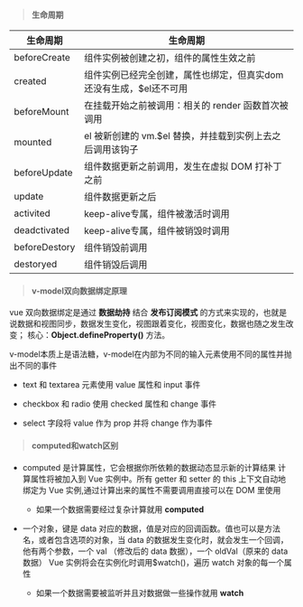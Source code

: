 > #### 生命周期

| 生命周期 | 生命周期 |
| -------- | -------- |
| beforeCreate   | 组件实例被创建之初，组件的属性生效之前   |
| created   | 组件实例已经完全创建，属性也绑定，但真实dom还没有生成，$el还不可用   |
| beforeMount   | 在挂载开始之前被调用：相关的 render 函数首次被调用  |
| mounted   | el 被新创建的 vm.$el 替换，并挂载到实例上去之后调用该钩子   |
| beforeUpdate   | 组件数据更新之前调用，发生在虚拟 DOM 打补丁之前   |
| update   | 组件数据更新之后   |
| activited   | keep-alive专属，组件被激活时调用   |
| deadctivated   | keep-alive专属，组件被销毁时调用   |
| beforeDestory   | 组件销毁前调用   |
| destoryed   | 组件销毁后调用   |

> #### v-model双向数据绑定原理

vue 双向数据绑定是通过 **数据劫持** 结合 **发布订阅模式** 的方式来实现的，也就是说数据和视图同步，数据发生变化，视图跟着变化，视图变化，数据也随之发生改变； 核心：**Object.defineProperty()** 方法。

v-model本质上是语法糖，v-model在内部为不同的输入元素使用不同的属性并抛出不同的事件

* text 和 textarea 元素使用 value 属性和 input 事件

* checkbox 和 radio 使用 checked 属性和 change 事件

* select 字段将 value 作为 prop 并将 change 作为事件

> #### computed和watch区别

* computed 是计算属性，它会根据你所依赖的数据动态显示新的计算结果 计算属性将被加入到 Vue 实例中。所有 getter 和 setter 的 this 上下文自动地绑定为 Vue 实例,通过计算出来的属性不需要调用直接可以在 DOM 里使用

    - 如果一个数据需要经过复杂计算就用 **computed**

* 一个对象，键是 data 对应的数据，值是对应的回调函数。值也可以是方法名，或者包含选项的对象，当 data 的数据发生变化时，就会发生一个回调，他有两个参数，一个 val （修改后的 data 数据），一个 oldVal（原来的 data 数据）
Vue 实例将会在实例化时调用$watch()，遍历 watch 对象的每一个属性
    
    - 如果一个数据需要被监听并且对数据做一些操作就用 **watch**



